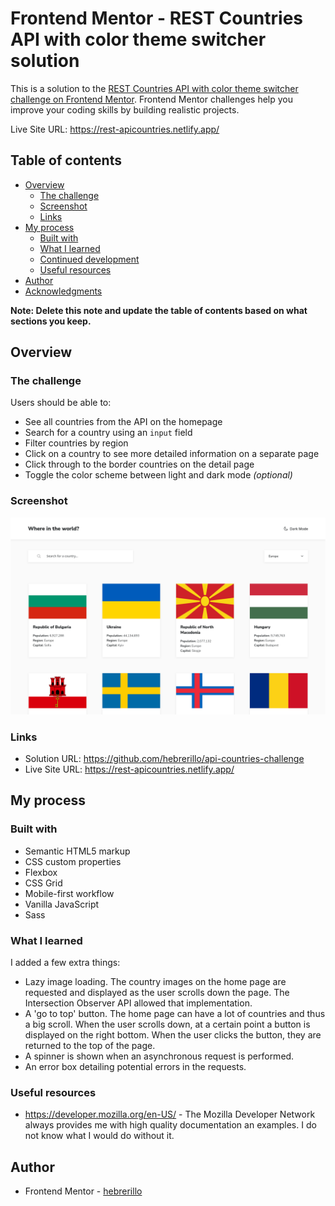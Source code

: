 # Frontend Mentor - REST Countries API with color theme switcher solution

This is a solution to the [REST Countries API with color theme switcher challenge on Frontend Mentor](https://www.frontendmentor.io/challenges/rest-countries-api-with-color-theme-switcher-5cacc469fec04111f7b848ca). Frontend Mentor challenges help you improve your coding skills by building realistic projects. 

Live Site URL: https://rest-apicountries.netlify.app/

## Table of contents

- [Overview](#overview)
  - [The challenge](#the-challenge)
  - [Screenshot](#screenshot)
  - [Links](#links)
- [My process](#my-process)
  - [Built with](#built-with)
  - [What I learned](#what-i-learned)
  - [Continued development](#continued-development)
  - [Useful resources](#useful-resources)
- [Author](#author)
- [Acknowledgments](#acknowledgments)

**Note: Delete this note and update the table of contents based on what sections you keep.**

## Overview

### The challenge

Users should be able to:

- See all countries from the API on the homepage
- Search for a country using an `input` field
- Filter countries by region
- Click on a country to see more detailed information on a separate page
- Click through to the border countries on the detail page
- Toggle the color scheme between light and dark mode *(optional)*

### Screenshot

![](./screenshot.png)

### Links

- Solution URL: https://github.com/hebrerillo/api-countries-challenge
- Live Site URL: https://rest-apicountries.netlify.app/

## My process

### Built with

- Semantic HTML5 markup
- CSS custom properties
- Flexbox
- CSS Grid
- Mobile-first workflow
- Vanilla JavaScript
- Sass

### What I learned

I added a few extra things:

- Lazy image loading. The country images on the home page are requested and displayed as the user scrolls down the page. The Intersection Observer API allowed that implementation.
- A 'go to top' button. The home page can have a lot of countries and thus a big scroll. When the user scrolls down, at a certain point a button is displayed on the right bottom. When the user clicks the button, they are returned to the top of the page.
- A spinner is shown when an asynchronous request is performed.
- An error box detailing potential errors in the requests.


### Useful resources

- https://developer.mozilla.org/en-US/ - The Mozilla Developer Network always provides me with high quality documentation an examples. I do not know what I would do without it.

## Author

- Frontend Mentor - [hebrerillo](https://www.frontendmentor.io/profile/hebrerillo)


